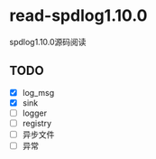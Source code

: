 # read-spdlog1.10.0
spdlog1.10.0源码阅读



## TODO

- [x] log_msg
- [x] sink
- [ ] logger
- [ ] registry
- [ ] 异步文件
- [ ] 异常
